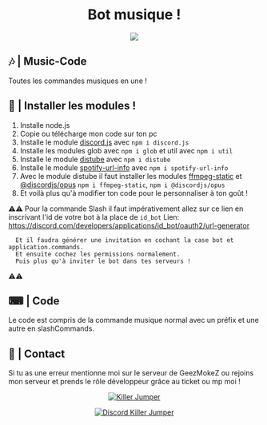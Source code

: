 <div align="center">
  <h1>Bot musique !</h1>
  <p>
      <img src="https://media.discordapp.net/attachments/823662921367158794/850320710181715978/unknown.png" target="_blank"/>
  </p>
</div>

## 🎶 | Music-Code

Toutes les commandes musiques en une !


## 📂 | Installer les modules !

1. Installe node.js
2. Copie ou télécharge mon code sur ton pc
3. Installe le module [discord.js](https://discord.js.org/#/) avec `npm i discord.js`
4. Installe les modules glob avec `npm i glob` et util avec `npm i util`
5. Installe le module [distube](https://www.npmjs.com/package/distube) avec `npm i distube`
6. Installe le module [spotify-url-info](https://www.npmjs.com/package/spotify-url-info) avec `npm i spotify-url-info`
6. Avec le module distube il faut installer les modules [ffmpeg-static](https://www.npmjs.com/package/ffmpeg-static) et [@discordjs/opus](https://www.npmjs.com/package/@discordjs/opus) `npm i ffmpeg-static`, `npm i @discordjs/opus`
7. Et voilà plus qu'à modifier ton code pour le personnaliser à ton goût !


⚠️⚠️ 
      Pour la commande Slash il faut impérativement allez sur ce lien en inscrivant l'id de votre bot à la place de `id_bot`
      Lien: https://discord.com/developers/applications/id_bot/oauth2/url-generator

      Et il faudra générer une invitation en cochant la case bot et application.commands.
      Et ensuite cochez les permissions normalement.
      Puis plus qu'à inviter le bot dans tes serveurs !
⚠️⚠️


## ⌨ | Code

Le code est compris de la commande musique normal avec un préfix et une autre en slashCommands.


## 👥 | Contact

Si tu as une erreur mentionne moi sur le serveur de GeezMokeZ ou rejoins mon serveur et prends le rôle développeur grâce au ticket ou mp moi !

<div align="center">
  <p>
    <a href="https://www.youtube.com/channel/UCFJDHPs7eT60mR3WcqrzzAA" target="_blank"><img src="https://media.discordapp.net/attachments/823662921367158794/850311629710295060/killer_jumper_logo.jpg" alt="Killer Jumper"/></a>
  </p>
  <p>
    <a href="https://discord.gg/bZ6FP2WxsY" target="_blank"><img src="https://media.discordapp.net/attachments/823662921367158794/850313354479665152/unknown.png" alt="Discord Killer Jumper"/></a>
  </p>
</div>
